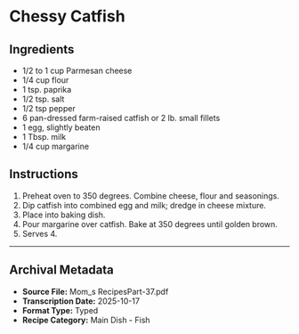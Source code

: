 # Chessy Catfish

## Ingredients

- 1/2 to 1 cup Parmesan cheese
- 1/4 cup flour
- 1 tsp. paprika
- 1/2 tsp. salt
- 1/2 tsp pepper
- 6 pan-dressed farm-raised catfish or 2 lb. small fillets
- 1 egg, slightly beaten
- 1 Tbsp. milk
- 1/4 cup margarine

## Instructions

1. Preheat oven to 350 degrees. Combine cheese, flour and seasonings.
2. Dip catfish into combined egg and milk; dredge in cheese mixture.
3. Place into baking dish.
4. Pour margarine over catfish. Bake at 350 degrees until golden brown.
5. Serves 4.

---

## Archival Metadata

- **Source File:** Mom_s RecipesPart-37.pdf
- **Transcription Date:** 2025-10-17
- **Format Type:** Typed
- **Recipe Category:** Main Dish - Fish
